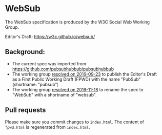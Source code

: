 # WebSub

The WebSub specification is produced by the W3C Social Web Working Group.

Editor's Draft: https://w3c.github.io/websub/

## Background:
* The current spec was imported from https://github.com/pubsubhubbub/pubsubhubbub
* The working group [resolved on 2016-09-23](https://www.w3.org/wiki/Socialwg/2016-09-23-minutes#Pubsubhubbub) to publish the Editor's Draft as a First Public Working Draft (FPWD) with the name "PubSub" (shortname: "pubsub")
* The working group [resolved on 2016-11-18](https://www.w3.org/wiki/Socialwg/2016-11-18-minutes#PubSub_renaming) to rename the spec to "WebSub" with a shortname of "websub".

## Pull requests

Please make sure you commit changes to `index.html`. The content of `fpwd.html` is regenerated from `index.html`.
